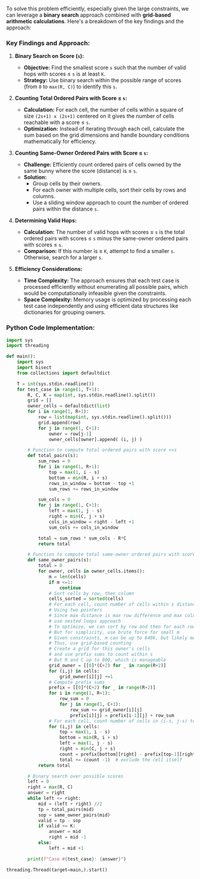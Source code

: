 To solve this problem efficiently, especially given the large constraints, we can leverage a **binary search** approach combined with **grid-based arithmetic calculations**. Here's a breakdown of the key findings and the approach:

### **Key Findings and Approach:**

1. **Binary Search on Score (`s`):**
   - **Objective:** Find the smallest score `s` such that the number of valid hops with scores ≤ `s` is at least `K`.
   - **Strategy:** Use binary search within the possible range of scores (from `0` to `max(R, C)`) to identify this `s`.

2. **Counting Total Ordered Pairs with Score ≤ `s`:**
   - **Calculation:** For each cell, the number of cells within a square of size `(2s+1) x (2s+1)` centered on it gives the number of cells reachable with a score ≤ `s`.
   - **Optimization:** Instead of iterating through each cell, calculate the sum based on the grid dimensions and handle boundary conditions mathematically for efficiency.

3. **Counting Same-Owner Ordered Pairs with Score ≤ `s`:**
   - **Challenge:** Efficiently count ordered pairs of cells owned by the same bunny where the score (distance) is ≤ `s`.
   - **Solution:** 
     - Group cells by their owners.
     - For each owner with multiple cells, sort their cells by rows and columns.
     - Use a sliding window approach to count the number of ordered pairs within the distance `s`.

4. **Determining Valid Hops:**
   - **Calculation:** The number of valid hops with scores ≤ `s` is the total ordered pairs with scores ≤ `s` minus the same-owner ordered pairs with scores ≤ `s`.
   - **Comparison:** If this number is ≥ `K`, attempt to find a smaller `s`. Otherwise, search for a larger `s`.

5. **Efficiency Considerations:**
   - **Time Complexity:** The approach ensures that each test case is processed efficiently without enumerating all possible pairs, which would be computationally infeasible given the constraints.
   - **Space Complexity:** Memory usage is optimized by processing each test case independently and using efficient data structures like dictionaries for grouping owners.

### **Python Code Implementation:**

```python
import sys
import threading

def main():
    import sys
    import bisect
    from collections import defaultdict

    T = int(sys.stdin.readline())
    for test_case in range(1, T+1):
        R, C, K = map(int, sys.stdin.readline().split())
        grid = []
        owner_cells = defaultdict(list)
        for i in range(1, R+1):
            row = list(map(int, sys.stdin.readline().split()))
            grid.append(row)
            for j in range(1, C+1):
                owner = row[j-1]
                owner_cells[owner].append( (i, j) )

        # Function to compute total ordered pairs with score <=s
        def total_pairs(s):
            sum_rows = 0
            for i in range(1, R+1):
                top = max(1, i - s)
                bottom = min(R, i + s)
                rows_in_window = bottom - top +1
                sum_rows += rows_in_window

            sum_cols = 0
            for j in range(1, C+1):
                left = max(1, j - s)
                right = min(C, j + s)
                cols_in_window = right - left +1
                sum_cols += cols_in_window

            total = sum_rows * sum_cols - R*C
            return total

        # Function to compute total same-owner ordered pairs with score <=s
        def same_owner_pairs(s):
            total = 0
            for owner, cells in owner_cells.items():
                m = len(cells)
                if m <=1:
                    continue
                # Sort cells by row, then column
                cells_sorted = sorted(cells)
                # For each cell, count number of cells within s distance
                # Using two pointers
                # Since max distance is max row difference and max column difference,
                # use nested loops approach
                # To optimize, we can sort by row and then for each row window, use column window
                # But for simplicity, use brute force for small m
                # Given constraints, m can be up to 640k, but likely much smaller per owner
                # Thus, use grid-based counting
                # Create a grid for this owner's cells
                # and use prefix sums to count within s
                # But R and C up to 800, which is manageable
                grid_owner = [[0]*(C+2) for _ in range(R+2)]
                for (i,j) in cells:
                    grid_owner[i][j] +=1
                # Compute prefix sums
                prefix = [[0]*(C+2) for _ in range(R+2)]
                for i in range(1, R+1):
                    row_sum = 0
                    for j in range(1, C+1):
                        row_sum += grid_owner[i][j]
                        prefix[i][j] = prefix[i-1][j] + row_sum
                # For each cell, count number of cells in (i-s, j-s) to (i+s,j+s)
                for (i,j) in cells:
                    top = max(1, i - s)
                    bottom = min(R, i + s)
                    left = max(1, j - s)
                    right = min(C, j + s)
                    count = prefix[bottom][right] - prefix[top-1][right] - prefix[bottom][left-1] + prefix[top-1][left-1]
                    total += (count -1)  # exclude the cell itself
            return total

        # Binary search over possible scores
        left = 0
        right = max(R, C)
        answer = right
        while left <= right:
            mid = (left + right) //2
            tp = total_pairs(mid)
            sop = same_owner_pairs(mid)
            valid = tp - sop
            if valid >= K:
                answer = mid
                right = mid -1
            else:
                left = mid +1

        print(f"Case #{test_case}: {answer}")

threading.Thread(target=main,).start()
```
